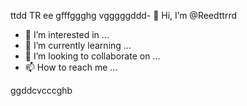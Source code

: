 ttdd TR ee
gfffggghg
vgggggddd- 👋 Hi, I’m @Reedttrrd
- 👀 I’m interested in ...
- 🌱 I’m currently learning ...
- 💞️ I’m looking to collaborate on ...
- 📫 How to reach me ...

<!---
Reedttrrd/Reedttrrd is a ✨ special ✨ repository because its `README.md` (this file) appears on your GitHub profile.
You can click the Preview link to take a look at your changes.
--->
ggddcvcccghb
